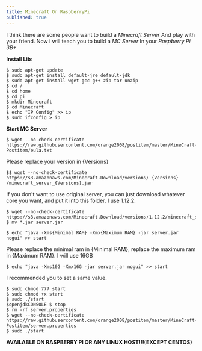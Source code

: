 ```yaml
---
title: Minecraft On RaspberryPi
published: true
---
```


I think there are some people want to build a _Minecraft Server_ And play with your friend.
Now i will teach you to build a _MC Server_ In your _Raspberry Pi 3B+_

**Install Lib**:
```shell
$ sudo apt-get update
$ sudo apt-get install default-jre default-jdk
$ sudo apt-get install wget gcc g++ zip tar unzip
$ cd /
$ cd home
$ cd pi
$ mkdir Minecraft
$ cd Minecraft
$ echo "IP Config" >> ip
$ sudo ifconfig > ip
```

**Start MC Server**

```shell
$ wget --no-check-certificate https://raw.githubusercontent.com/orange2008/postitem/master/MineCraft-Postitem/eula.txt
```

Please replace your version in {Versions}

```shell
$$ wget --no-check-certificate https://s3.amazonaws.com/Minecraft.Download/versions/ {Versions} /minecraft_server_{Versions}.jar
```
If you don't want to use original server, you can just download whatever core you want, and put it into this folder.
I use 1.12.2.

```shell
$ wget --no-check-certificate https://s3.amazonaws.com/Minecraft.Download/versions/1.12.2/minecraft_server_1.12.2.jar
$ mv *.jar server.jar
```

```shell
$ echo "java -Xms{Minimal RAM} -Xmx{Maximum RAM} -jar server.jar nogui" >> start
```
Please replace the minimal ram in {Minimal RAM}, replace the maximum ram in {Maximum RAM}. I will use 16GB

```shell
$ echo "java -Xms16G -Xmx16G -jar server.jar nogui" >> start
```

I recommended you to set a same value.

```shell
$ sudo chmod 777 start
$ sudo chmod +x start
$ sudo ./start
$openjdkCONSOLE $ stop
$ rm -rf server.properties
$ wget --no-check-certificate https://raw.githubusercontent.com/orange2008/postitem/master/MineCraft-Postitem/server.properties
$ sudo ./start
```
__AVAILABLE ON RASPBERRY PI OR ANY LINUX HOST!!!(EXCEPT CENTOS)__
